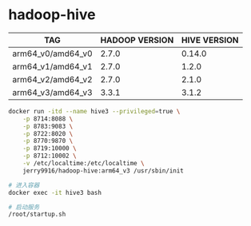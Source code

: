 # hadoop-hive

| TAG | HADOOP VERSION | HIVE VERSION |
| ---- | ---- | ---- |
| arm64_v0/amd64_v0 | 2.7.0 | 0.14.0 |
| arm64_v1/amd64_v1 | 2.7.0 | 1.2.0 |
| arm64_v2/amd64_v2 | 2.7.0 | 2.1.0 |
| arm64_v3/amd64_v3 | 3.3.1 | 3.1.2 |

```bash
docker run -itd --name hive3 --privileged=true \
    -p 8714:8088 \
    -p 8783:9083 \
    -p 8722:8020 \
    -p 8770:9870 \
    -p 8719:10000 \
    -p 8712:10002 \
    -v /etc/localtime:/etc/localtime \
    jerry9916/hadoop-hive:arm64_v3 /usr/sbin/init

# 进入容器
docker exec -it hive3 bash

# 启动服务
/root/startup.sh
```